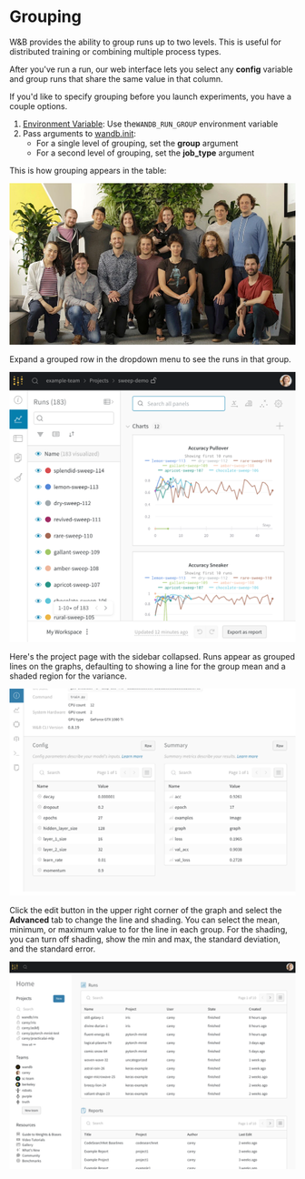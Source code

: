 # Grouping

W&B provides the ability to group runs up to two levels. This is useful for distributed training or combining multiple process types. 

After you've run a run, our web interface lets you select any **config** variable and group runs that share the same value in that column. 

If you'd like to specify grouping before you launch experiments, you have a couple options.

1. [Environment Variable](environment-variables.md): Use the`WANDB_RUN_GROUP` environment variable
2. Pass arguments to [wandb.init](../init.md):
   * For a single level of grouping, set the **group** argument
   * For a second level of grouping, set the **job\_type** argument

This is how grouping appears in the table:

![](../../.gitbook/assets/image%20%2857%29.png)

Expand a grouped row in the dropdown menu to see the runs in that group.

![](../../.gitbook/assets/image%20%2834%29.png)

Here's the project page with the sidebar collapsed. Runs appear as grouped lines on the graphs, defaulting to showing a line for the group mean and a shaded region for the variance.

![](../../.gitbook/assets/image%20%2840%29.png)

Click the edit button in the upper right corner of the graph and select the **Advanced** tab to change the line and shading. You can select the mean, minimum, or maximum value to for the line in each group. For the shading, you can turn off shading, show the min and max, the standard deviation, and the standard error.

![](../../.gitbook/assets/image%20%2835%29.png)



